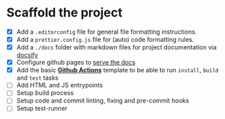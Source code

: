 # Scaffold the project

- [x] Add a `.editorconfig` file for general file formatting instructions.
- [x] Add a `prettier.config.js` file for (auto) code formatting rules.
- [x] Add a `./docs` folder with markdown files for project documentation via [docsify](https://docsify.js.org/#/)
- [x] Configure github pages to [serve the docs](https://help.github.com/en/categories/github-pages-basics)
- [x] Add the basic [**Github Actions**](https://help.github.com/en/articles/about-github-actions) template to be able to run `install`, `build` and `test` tasks
- [ ] Add HTML and JS entrypoints
- [ ] Setup build process
- [ ] Setup code and commit linting, fixing and pre-commit hooks
- [ ] Setup test-runner
